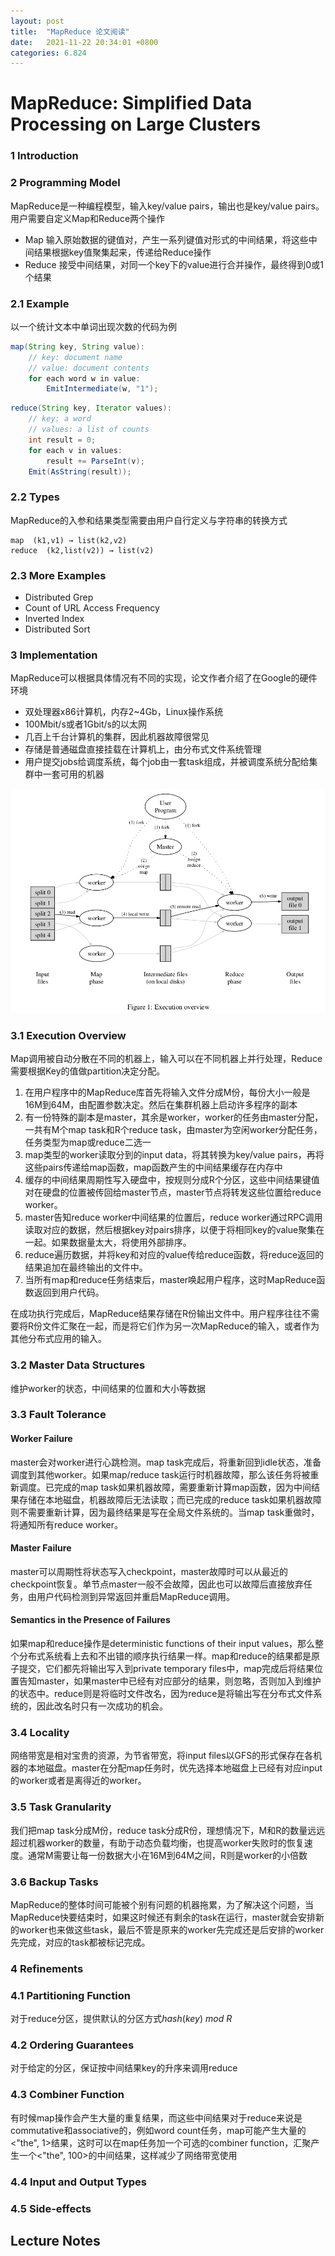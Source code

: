 ```yaml
---
layout: post
title:  "MapReduce 论文阅读"
date:   2021-11-22 20:34:01 +0800
categories: 6.824
---
```




# MapReduce: Simplified Data Processing on Large Clusters

### 1 Introduction



### 2 Programming Model

MapReduce是一种编程模型，输入key/value pairs，输出也是key/value pairs。 用户需要自定义Map和Reduce两个操作

* Map 输入原始数据的键值对，产生一系列键值对形式的中间结果，将这些中间结果根据key值聚集起来，传递给Reduce操作
* Reduce 接受中间结果，对同一个key下的value进行合并操作，最终得到0或1个结果

### 2.1 Example

以一个统计文本中单词出现次数的代码为例

```java
map(String key, String value):
	// key: document name
	// value: document contents
	for each word w in value:
		EmitIntermediate(w, "1");
```

```java
reduce(String key, Iterator values):
    // key: a word
    // values: a list of counts
    int result = 0;
    for each v in values:
        result += ParseInt(v);
    Emit(AsString(result));
```

### 2.2 Types

MapReduce的入参和结果类型需要由用户自行定义与字符串的转换方式

```
map  (k1,v1) → list(k2,v2)
reduce  (k2,list(v2)) → list(v2)
```

### 2.3 More Examples

* Distributed Grep
* Count of URL Access Frequency
* Inverted Index
* Distributed Sort



### 3 Implementation

MapReduce可以根据具体情况有不同的实现，论文作者介绍了在Google的硬件环境

* 双处理器x86计算机，内存2~4Gb，Linux操作系统
* 100Mbit/s或者1Gbit/s的以太网
* 几百上千台计算机的集群，因此机器故障很常见
* 存储是普通磁盘直接挂载在计算机上，由分布式文件系统管理
* 用户提交jobs给调度系统，每个job由一套task组成，并被调度系统分配给集群中一套可用的机器





![image-20211122211703002](/assets/2021/11/mapreduce/image-20211122211703002.png)

### 3.1 Execution Overview

Map调用被自动分散在不同的机器上，输入可以在不同机器上并行处理，Reduce需要根据Key的值做partition决定分配。

1. 在用户程序中的MapReduce库首先将输入文件分成M份，每份大小一般是16M到64M，由配置参数决定。然后在集群机器上启动许多程序的副本
2. 有一份特殊的副本是master，其余是worker，worker的任务由master分配，一共有M个map task和R个reduce task，由master为空闲worker分配任务，任务类型为map或reduce二选一
3. map类型的worker读取分到的input data，将其转换为key/value pairs，再将这些pairs传递给map函数，map函数产生的中间结果缓存在内存中
4. 缓存的中间结果周期性写入硬盘中，按规则分成R个分区，这些中间结果键值对在硬盘的位置被传回给master节点，master节点将转发这些位置给reduce worker。
5. master告知reduce worker中间结果的位置后，reduce worker通过RPC调用读取对应的数据，然后根据key对pairs排序，以便于将相同key的value聚集在一起。如果数据量太大，将使用外部排序。
6. reduce遍历数据，并将key和对应的value传给reduce函数，将reduce返回的结果追加在最终输出的文件中。
7. 当所有map和reduce任务结束后，master唤起用户程序，这时MapReduce函数返回到用户代码。

在成功执行完成后，MapReduce结果存储在R份输出文件中。用户程序往往不需要将R份文件汇聚在一起，而是将它们作为另一次MapReduce的输入，或者作为其他分布式应用的输入。

### 3.2 Master Data Structures

维护worker的状态，中间结果的位置和大小等数据

### 3.3 Fault Tolerance

#### Worker Failure

master会对worker进行心跳检测。map task完成后，将重新回到idle状态，准备调度到其他worker。如果map/reduce task运行时机器故障，那么该任务将被重新调度。已完成的map task如果机器故障，需要重新计算map函数，因为中间结果存储在本地磁盘，机器故障后无法读取；而已完成的reduce task如果机器故障则不需要重新计算，因为最终结果是写在全局文件系统的。当map task重做时，将通知所有reduce worker。

#### Master Failure

master可以周期性将状态写入checkpoint，master故障时可以从最近的checkpoint恢复。单节点master一般不会故障，因此也可以故障后直接放弃任务，由用户代码检测到异常返回并重启MapReduce调用。

#### Semantics in the Presence of Failures

如果map和reduce操作是deterministic functions of their input values，那么整个分布式系统看上去和不出错的顺序执行结果一样。map和reduce的结果都是原子提交，它们都先将输出写入到private temporary files中，map完成后将结果位置告知master，如果master中已经有对应部分的结果，则忽略，否则加入到维护的状态中。reduce则是将临时文件改名，因为reduce是将输出写在分布式文件系统的，因此改名时只有一次成功的机会。

### 3.4 Locality

网络带宽是相对宝贵的资源，为节省带宽，将input files以GFS的形式保存在各机器的本地磁盘。master在分配map任务时，优先选择本地磁盘上已经有对应input的worker或者是离得近的worker。

### 3.5 Task Granularity

我们把map task分成M份，reduce task分成R份，理想情况下，M和R的数量远远超过机器worker的数量，有助于动态负载均衡，也提高worker失败时的恢复速度。通常M需要让每一份数据大小在16M到64M之间，R则是worker的小倍数

### 3.6 Backup Tasks

MapReduce的整体时间可能被个别有问题的机器拖累，为了解决这个问题，当MapReduce快要结束时，如果这时候还有剩余的task在运行，master就会安排新的worker也来做这些task，最后不管是原来的worker先完成还是后安排的worker先完成，对应的task都被标记完成。



### 4 Refinements

### 4.1 Partitioning Function

对于reduce分区，提供默认的分区方式$hash(key)\ mod\ R$ 

### 4.2 Ordering Guarantees

对于给定的分区，保证按中间结果key的升序来调用reduce

### 4.3 Combiner Function

有时候map操作会产生大量的重复结果，而这些中间结果对于reduce来说是commutative和associative的，例如word count任务，map可能产生大量的<"the", 1>结果，这时可以在map任务加一个可选的combiner function，汇聚产生一个<"the", 100>的中间结果，这样减少了网络带宽使用

### 4.4 Input and Output Types

### 4.5 Side-effects



## Lecture Notes

